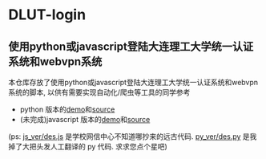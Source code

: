 # DLUT-login
## 使用python或javascript登陆大连理工大学统一认证系统和webvpn系统

本仓库存放了使用python或javascript登陆大连理工大学统一认证系统和webvpn系统的脚本, 以供有需要实现自动化/爬虫等工具的同学参考

- python 版本的[demo](./demo.py)和[source](./py_ver/__init__.py)
- (未完成)javascript 版本的[demo](./demo.js)和[source](./js_ver/__init__.py)


(ps: [js_ver/des.js](./js_ver/des.js) 是学校网信中心不知道哪抄来的远古代码. [py_ver/des.py](./py_ver/des.py) 是我掉了大把头发人工翻译的 py 代码. 求求您点个星吧)